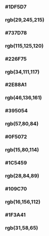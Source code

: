 ### #1DF5D7

### rgb(29,245,215)

### #737D78

### rgb(115,125,120)

### #226F75

### rgb(34,111,117)

### #2E88A1

### rgb(46,136,161)

### #395054

### rgb(57,80,84)

### #0F5072

### rgb(15,80,114)

### #1C5459

### rgb(28,84,89)

### #109C70

### rgb(16,156,112)

### #1F3A41

### rgb(31,58,65)
